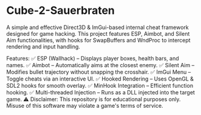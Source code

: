 # Cube-2-Sauerbraten

A simple and effective Direct3D & ImGui-based internal cheat framework designed for game hacking. This project features ESP, Aimbot, and Silent Aim functionalities, with hooks for SwapBuffers and WndProc to intercept rendering and input handling.

Features:
✅ ESP (Wallhack) – Displays player boxes, health bars, and names.
✅ Aimbot – Automatically aims at the closest enemy.
✅ Silent Aim – Modifies bullet trajectory without snapping the crosshair.
✅ ImGui Menu – Toggle cheats via an interactive UI.
✅ Hooked Rendering – Uses OpenGL & SDL2 hooks for smooth overlay.
✅ MinHook Integration – Efficient function hooking.
✅ Multi-threaded Injection – Runs as a DLL injected into the target game.
⚠️ Disclaimer: This repository is for educational purposes only. Misuse of this software may violate a game's terms of service.

